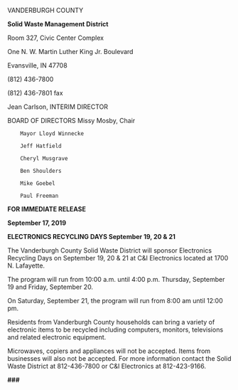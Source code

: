 VANDERBURGH COUNTY

**Solid Waste Management District**

Room 327, Civic Center Complex

One N. W. Martin Luther King Jr. Boulevard

Evansville, IN  47708

(812) 436-7800

(812) 436-7801 fax

Jean Carlson, INTERIM DIRECTOR    

BOARD OF DIRECTORS
        Missy Mosby, Chair

        Mayor Lloyd Winnecke

        Jeff Hatfield

        Cheryl Musgrave

        Ben Shoulders

        Mike Goebel

        Paul Freeman


**FOR IMMEDIATE RELEASE**

**September 17, 2019**

**ELECTRONICS RECYCLING DAYS September 19, 20 &amp; 21**

The Vanderburgh County Solid Waste District will sponsor Electronics Recycling Days on September 19, 20 &amp; 21 at C&amp;I Electronics located at 1700 N. Lafayette.

The program will run from 10:00 a.m. until 4:00 p.m. Thursday, September 19 and Friday, September 20.  

On Saturday, September 21, the program will run from 8:00 am until 12:00 pm. 

Residents from Vanderburgh County households can bring a variety of electronic items to be recycled including computers, monitors, televisions and related electronic equipment. 

Microwaves, copiers and appliances will not be accepted. Items from businesses will also not be accepted.  For more information contact the Solid Waste District at 812-436-7800 or C&amp;I Electronics at 812-423-9166.

**###**
